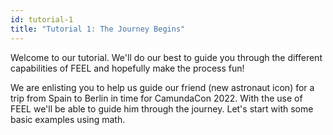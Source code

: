 ```yaml
---
id: tutorial-1
title: "Tutorial 1: The Journey Begins"
---
```


Welcome to our tutorial. We'll do our best to guide you through the different capabilities of FEEL and hopefully make the process fun!

We are enlisting you to help us guide our friend (new astronaut icon) for a trip from Spain to Berlin in time for CamundaCon 2022.
With the use of FEEL we'll be able to guide him through the journey. Let's start with some basic examples using math.



